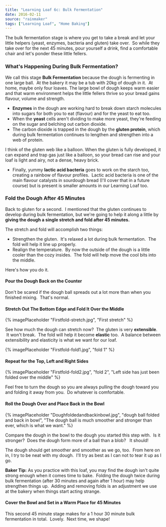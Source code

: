 ```yaml
---
title: "Learning Loaf 6c: Bulk Fermentation"
date: 2016-02-11
source: "rainmaker"
tags: ["Learning Loaf", "Home Baking"]
---
```


The bulk fermentation stage is where you get to take a break and let your little helpers (yeast, enzymes, bacteria and gluten) take over.  So while they take over for the next 45 minutes, pour yourself a drink, find a comfortable chair and let's ponder these little fellers.

### What's Happening During Bulk Fermentation?

We call this stage **Bulk Fermentation** because the dough is fermenting in one large ball.  At the bakery it may be a tub with 20kg of dough in it.  At home, maybe only four loaves. The large bowl of dough keeps warm easier and that warm environment helps the little fellers thrive so your bread gains flavour, volume and strength.

- **Enzymes** in the dough are working hard to break down starch molecules into sugars for both you to eat (flavour) and for the yeast to eat too.
- When the **yeast** cells aren't dividing to make more yeast, they're feeding on the sugar and belching out carbon dioxide.
- The carbon dioxide is trapped in the dough by the **gluten protein**, which during bulk fermentation continues to lengthen and strengthen into a web of protein.

I think of the gluten web like a balloon. When the gluten is fully developed, it can expand and trap gas just like a balloon, so your bread can rise and your loaf is light and airy, not a dense, heavy brick.

- Finally, yummy **lactic acid bacteria** goes to work on the starch too, creating a rainbow of flavour profiles.  Lactic acid bacteria is one of the main flavour catalysts in sourdough bread (I'll cover that in a future course) but is present is smaller amounts in our Learning Loaf too.

### Fold the Dough After 45 Minutes

Back to gluten for a second.  I mentioned that the gluten continues to develop during bulk fermentation, but we're going to help it along a little by **giving the dough a single stretch and fold after 45 minutes.**

The stretch and fold will accomplish two things:

- Strengthen the gluten.  It's relaxed a lot during bulk fermentation.  The fold will help it line up properly.
- Realign the temperature.  By now the outside of the dough is a little cooler than the cozy insides.  The fold will help move the cool bits into the middle.

Here's how you do it.

#### Pour the Dough Back on the Counter

Don't be scared if the dough ball spreads out a lot more than when you finished mixing.  That's normal.

#### Stretch Out The Bottom Edge and Fold It Over the Middle

{% imagePlaceholder "Firstfold-stretch.jpg", "First stretch" %}


See how much the dough can stretch now?  The gluten is very **extensible**.  It won't break.  The fold will help it become **elastic** too.  A balance between extensibility and elasticity is what we want for our loaf.

{% imagePlaceholder "Firstfold-fold1.jpg", "fold 1" %}


#### Repeat for the Top, Left and Right Sides

{% imagePlaceholder "Firstfold-fold2.jpg", "fold 2", "Left side has just been folded over the middle" %}


Feel free to turn the dough so you are always pulling the dough toward you and folding it away from you.  Do whatever is comfortable.

#### Roll the Dough Over and Place Back in the Bowl

{% imagePlaceholder "Doughfoldedandbackinbowl.jpg", "dough ball folded and back in bowl", "The dough ball is much smoother and stronger than ever, which is what we want." %}

Compare the dough in the bowl to the dough you started this step with.  Is it stronger?  Does the dough form more of a ball than a blob?   It should!

The dough should get smoother and smoother as we go, too.  From here on in, I try to be neat with my dough.  I'll try as best as I can not to tear it up as I go.

**Baker Tip:** As you practice with this loaf, you may find the dough isn't quite strong enough when it comes time to bake.  Folding the dough twice during bulk fermentation (after 30 minutes and again after 1 hour) may help strengthen things up.  Adding and removing folds is an adjustment we use at the bakery when things start acting strange.

#### Cover the Bowl and Set in a Warm Place for 45 Minutes

This second 45 minute stage makes for a 1 hour 30 minute bulk fermentation in total.  Lovely.  Next time, we shape!
